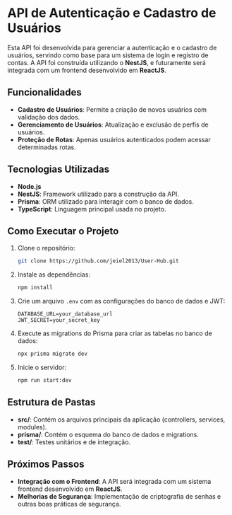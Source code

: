 # API de Autenticação e Cadastro de Usuários

Esta API foi desenvolvida para gerenciar a autenticação e o cadastro de usuários, servindo como base para um sistema de login e registro de contas. A API foi construída utilizando o **NestJS**, e futuramente será integrada com um frontend desenvolvido em **ReactJS**.

## Funcionalidades

- **Cadastro de Usuários**: Permite a criação de novos usuários com validação dos dados.
- **Gerenciamento de Usuários**: Atualização e exclusão de perfis de usuários.
- **Proteção de Rotas**: Apenas usuários autenticados podem acessar determinadas rotas.

## Tecnologias Utilizadas

- **Node.js**
- **NestJS**: Framework utilizado para a construção da API.
- **Prisma**: ORM utilizado para interagir com o banco de dados.
- **TypeScript**: Linguagem principal usada no projeto.

## Como Executar o Projeto

1. Clone o repositório:
   ```bash
   git clone https://github.com/jeiel2013/User-Hub.git
   ```
2. Instale as dependências:
   ```bash
   npm install
   ```
3. Crie um arquivo `.env` com as configurações do banco de dados e JWT:
   ```
   DATABASE_URL=your_database_url
   JWT_SECRET=your_secret_key
   ```
4. Execute as migrations do Prisma para criar as tabelas no banco de dados:
   ```bash
   npx prisma migrate dev
   ```
5. Inicie o servidor:
   ```bash
   npm run start:dev
   ```

## Estrutura de Pastas

- **src/**: Contém os arquivos principais da aplicação (controllers, services, modules).
- **prisma/**: Contém o esquema do banco de dados e migrations.
- **test/**: Testes unitários e de integração.

## Próximos Passos

- **Integração com o Frontend**: A API será integrada com um sistema frontend desenvolvido em **ReactJS**.
- **Melhorias de Segurança**: Implementação de criptografia de senhas e outras boas práticas de segurança.
  